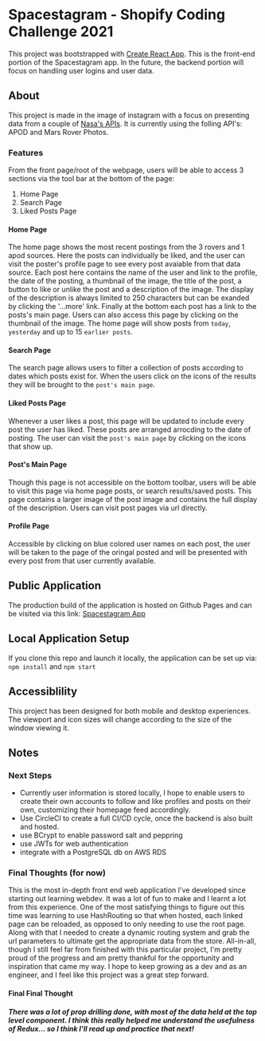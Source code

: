 # Spacestagram - Shopify Coding Challenge 2021
This project was bootstrapped with [Create React App](https://github.com/facebook/create-react-app).
This is the front-end portion of the Spacestagram app. In the future, the backend portion will focus on handling user logins and user data.

## About
This project is made in the image of instagram with a focus on presenting data from a couple of [Nasa's APIs](https://api.nasa.gov/). It is currently using the folling API's: APOD and Mars Rover Photos. 

### Features
From the front page/root of the webpage, users will be able to access 3 sections via the tool bar at the bottom of the page:

1. Home Page
2. Search Page
3. Liked Posts Page

#### Home Page
The home page shows the most recent postings from the 3 rovers and 1 apod sources. Here the posts can individually be liked, and the user can visit the poster's profile page to see every post avaiable from that data source.
Each post here contains the name of the user and link to the profile, the date of the posting, a thumbnail of the image, the title of the post, a button to like or unlike the post and a description of the image. The display of the description is always limited to 250 characters but can be exanded by clicking the '...more' link. Finally at the bottom each post has a link to the posts's main page. Users can also access this page by clicking on the thumbnail of the image.
The home page will show posts from `today`, `yesterday` and up to 15 `earlier posts`.

#### Search Page
The search page allows users to filter a collection of posts according to dates which posts exist for. When the users click on the icons of the results they will be brought to the `post's main page`.

#### Liked Posts Page
Whenever a user likes a post, this page will be updated to include every post the user has liked. These posts are arranged arrocding to the date of posting. The user can visit the `post's main page` by clicking on the icons that show up.

#### Post's Main Page
Though this page is not accessible on the bottom toolbar, users will be able to visit this page via home page posts, or search results/saved posts. This page contains a larger image of the post image and contains the full display of the description. Users can visit post pages via url directly.

#### Profile Page
Accessible by clicking on blue colored user names on each post, the user will be taken to the page of the oringal posted and will be presented with every post from that user currently available.

## Public Application
The production build of the application is hosted on Github Pages and can be visited via this link: [Spacestagram App](https://herman-woo.github.io/spacestagram/#/)

## Local Application Setup
If you clone this repo and launch it locally, the application can be set up via: `npm install` and `npm start`

## Accessiblility 
This project has been designed for both mobile and desktop experiences. The viewport and icon sizes will change according to the size of the window viewing it.

## Notes
### Next Steps
- Currently user information is stored locally, I hope to enable users to create their own accounts to follow and like profiles and posts on their own, customizing their homepage feed accordingly.
- Use CircleCI to create a full CI/CD cycle, once the backend is also built and hosted.
- use BCrypt to enable password salt and peppring
- use JWTs for web authentication
- integrate with a PostgreSQL db on AWS RDS

### Final Thoughts (for now)
This is the most in-depth front end web application I've developed since starting out learning webdev. It was a lot of fun to make and I learnt a lot from this experience. One of the most satisfying things to figure out this time was learning to use HashRouting so that when hosted, each linked page can be reloaded, as opposed to only needing to use the root page. Along with that I needed to create a dynamic routing system and grab the url parameters to ultimate get the appropriate data from the store. 
All-in-all, though I still feel far from finished with this particular project, I'm pretty proud of the progress and am pretty thankful for the opportunity and inspiration that came my way. 
I hope to keep growing as a dev and as an engineer, and I feel like this project was a great step forward.

#### Final Final Thought
##### There was a lot of prop drilling done, with most of the data held at the top level component. I think this really helped me understand the usefulness of Redux... so I think I'll read up and practice that next!